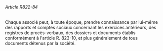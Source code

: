 ###### Article R822-84

Chaque associé peut, à toute époque, prendre connaissance par lui-même des rapports et comptes sociaux concernant les exercices antérieurs, des registres de procès-verbaux, des dossiers et documents établis conformément à l'article R. 823-10, et plus généralement de tous documents détenus par la société.

